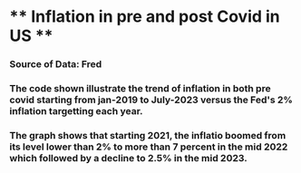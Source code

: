 # ** Inflation in pre and post Covid in US **
### Source of Data: Fred
### The code shown illustrate the trend of inflation in both pre covid starting from jan-2019 to July-2023 versus the Fed's 2% inflation targetting each year. 
### The graph shows that starting 2021, the inflatio boomed from its level lower than 2% to more than 7 percent in the mid 2022 which followed by a decline to 2.5% in the mid 2023. 
